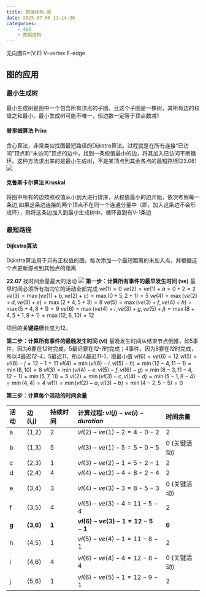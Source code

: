 ```yaml
---
title: 数据结构-图
date: 2025-07-06 11:14:36
categories:
    - 408
    - 数据结构
---
```

无向图G=(V,E) V-vertex E-edge

## 图的应用
### 最小生成树
最小生成树是图中一个包含所有顶点的子图，且这个子图是一棵树，其所有边的权值之和最小。最小生成树可能不唯一，但边数一定等于顶点数减1

#### 普里姆算法 Prim
贪心算法，非常类似找图最短路径的Dijkstra算法。过程就是在所有连接“已访问”顶点和“未访问”顶点的边中，找到一条权值最小的边，将其加入已访问不断循环。这种方法求出来的是最小生成树，不是某顶点到其余各点的最短路径[23.06]
![](https://pub-35b33650d5944267a2f7969ac8f72430.r2.dev/75c10ce93a654ded8d2f25f9010715b1.png)

#### 克鲁斯卡尔算法 Kruskal
将图中所有的边按照权值从小到大进行排序，从权值最小的边开始，依次考察每一条边,如果这条边连接的两个顶点不在同一个连通分量中（即，加入这条边不会形成环），则将这条边加入到最小生成树中。循环直到有V-1条边

### 最短路径
#### Dijkstra算法
Dijkstra算法用于只有正权值的图，每次添加一个最短距离的未加入点，并根据这个点更新源点到其他点的距离

**22.07** 找时间余量最大的活动 
![](https://res.cloudinary.com/dkdhhe5fc/image/upload/v1751774106/Snipaste_2025-07-06_11-50-40_h7rmw4.png)
**第一步：计算所有事件的最早发生时间 (ve)**
最早时间必须所有指向它的活动全部完成
$ve(1) = 0$
$ve(2) = ve(1) + a = 0 + 2 = 2$
$ve(3) = \max(ve(1) + b, ve(2) + c) = \max(0 + 5, 2 + 1) = 5$
$ve(4) = \max(ve(2) + d, ve(3) + e) = \max(2 + 4, 5 + 3) = 8$
$ve(5) = \max(ve(3) + f, ve(4) + h) = \max(5 + 4, 8 + 1) = 9$
$ve(6) = \max(ve(4) + i, ve(3) + g, ve(5) + j) = \max(8 + 4, 5 + 1, 9 + 1) = \max(12, 6, 10) = 12$

项目的**关键路径**长度为12。

**第二步：计算所有事件的最晚发生时间 (vl)**
最晚发生时间从结束节点倒推，如5事件，因为6要在*12*时完成，5最迟要在*12-1*时完成；4事件，因为6要在*12*时完成，所以4最迟*12-4*，5最迟*11*，所以4最迟*11-1*，取最小值
$vl(6) = ve(6) = 12$
$vl(5) = vl(6) - j = 12 - 1 = 11$
$vl(4) = \min(vl(6) - i, vl(5) - h) = \min(12 - 4, 11 - 1) = \min(8, 10) = 8$
$vl(3) = \min(vl(4) - e, vl(5) - f, vl(6) - g) = \min(8 - 3, 11 - 4, 12 - 1) = \min(5, 7, 11) = 5$
$vl(2) = \min(vl(3) - c, vl(4) - d) = \min(5 - 1, 8 - 4) = \min(4, 4) = 4$
$vl(1) = \min(vl(2) - a, vl(3) - b) = \min(4 - 2, 5 - 5) = 0$

**第三步：计算每个活动的时间余量**

| 活动 | 边 (i,j) | 持续时间 | 计算过程: $vl(j) - ve(i) - duration$ | **时间余量** |
| :--- | :--- | :--- | :--- | :--- |
| a | (1,2) | 2 | $vl(2) - ve(1) - 2 = 4 - 0 - 2$ | 2 |
| b | (1,3) | 5 | $vl(3) - ve(1) - 5 = 5 - 0 - 5$ | 0 (关键活动) |
| c | (2,3) | 1 | $vl(3) - ve(2) - 1 = 5 - 2 - 1$ | 2 |
| d | (2,4) | 4 | $vl(4) - ve(2) - 4 = 8 - 2 - 4$ | 2 |
| e | (3,4) | 3 | $vl(4) - ve(3) - 3 = 8 - 5 - 3$ | 0 (关键活动) |
| f | (3,5) | 4 | $vl(5) - ve(3) - 4 = 11 - 5 - 4$ | 2 |
| **g** | **(3,6)** | **1** | **$vl(6) - ve(3) - 1 = 12 - 5 - 1$** | **6** |
| h | (4,5) | 1 | $vl(5) - ve(4) - 1 = 11 - 8 - 1$ | 2 |
| i | (4,6) | 4 | $vl(6) - ve(4) - 4 = 12 - 8 - 4$ | 0 (关键活动) |
| j | (5,6) | 1 | $vl(6) - ve(5) - 1 = 12 - 9 - 1$ | 2 |